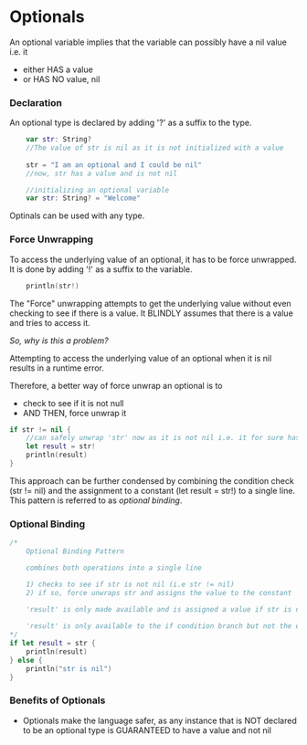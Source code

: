 # Optionals

An optional variable implies that the variable can possibly have a nil value i.e. it
* either HAS a value
* or HAS NO value, nil

### Declaration

An optional type is declared by adding '?' as a suffix to the type.

```swift
	var str: String? 
	//The value of str is nil as it is not initialized with a value
	
	str = "I am an optional and I could be nil"
	//now, str has a value and is not nil
```


```swift
	//initializing an optional variable
	var str: String? = "Welcome"
```

Optinals can be used with any type. 

### Force Unwrapping

To access the underlying value of an optional, it has to be force unwrapped. It is done by adding '!' as a suffix to the variable.

```swift
	println(str!)
```

The "Force" unwrapping attempts to get the underlying value without even checking to see if there is a value. It BLINDLY assumes that there is a value and tries to access it.

<i>So, why is this a problem?</i>

Attempting to access the underlying value of an optional when it is nil results in a runtime error.

Therefore, a better way of force unwrap an optional is to
* check to see if it is not null
* AND THEN, force unwrap it

```swift
if str != nil {
	//can safely unwrap 'str' now as it is not nil i.e. it for sure has an underlying value
	let result = str!
	println(result)
}
```

This approach can be further condensed by combining the condition check (str != nil) and the assignment to a constant (let result = str!) to a single line. This pattern is referred to as <i>optional binding</i>.

### Optional Binding

```swift
/*
	Optional Binding Pattern

	combines both operations into a single line

	1) checks to see if str is not nil (i.e str != nil)
	2) if so, force unwraps str and assigns the value to the constant 'result'

	'result' is only made available and is assigned a value if str is not nil 
	
	'result' is only available to the if condition branch but not the else
*/
if let result = str {
	println(result)
} else {
	println("str is nil")
}
```

### Benefits of Optionals

* Optionals make the language safer, as any instance that is NOT declared to be an optional type is GUARANTEED to have a value and not nil
